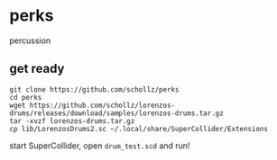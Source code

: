 # perks

percussion

## get ready

```
git clone https://github.com/schollz/perks
cd perks
wget https://github.com/schollz/lorenzos-drums/releases/download/samples/lorenzos-drums.tar.gz
tar -xvzf lorenzos-drums.tar.gz
cp lib/LorenzosDrums2.sc ~/.local/share/SuperCollider/Extensions
```

start SuperCollider, open `drum_test.scd` and run!